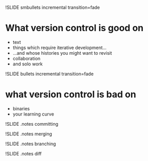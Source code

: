!SLIDE smbullets incremental transition=fade
# What version control is good on #

* text
* things which require iterative development...
* ...and whose histories you might want to revisit 
* collaboration
* and solo work

!SLIDE bullets incremental transition=fade 
# what version control is bad on #

* binaries
* your learning curve

!SLIDE
.notes committing

!SLIDE
.notes merging 

!SLIDE
.notes branching

!SLIDE
.notes diff
